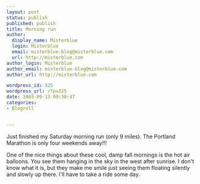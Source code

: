 ```yaml
---
layout: post
status: publish
published: publish
title: Morning run
author:
  display_name: Misterblue
  login: Misterblue
  email: misterblue-blog@misterblue.com
  url: http://misterblue.com
author_login: Misterblue
author_email: misterblue-blog@misterblue.com
author_url: http://misterblue.com

wordpress_id: 325
wordpress_url: /?p=325
date: 2003-09-13 09:30:47
categories:
- Blogroll


---
```

<p>
Just finished my Saturday morning run (only 9 miles).
The
Portland Marathon
is only four weekends away!!!
</p>
<p>
One of the nice things about these cool, damp fall mornings is the
hot air balloons.
You see them hanging in the sky in the west after sunrise.
I don't know what it is, but they make me smile just seeing them
floating silently and slowly up there.
I'll have to take a ride some day.
</p>
